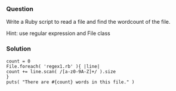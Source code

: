 ### Question

Write a Ruby script to read a file and find the wordcount of the file.

Hint: use regular expression and File class

### Solution

```
count = 0  
File.foreach( 'regex1.rb' ){ |line|   
count += line.scan( /[a-z0-9A-Z]+/ ).size  
}  
puts( "There are #{count} words in this file." )

```  
 
